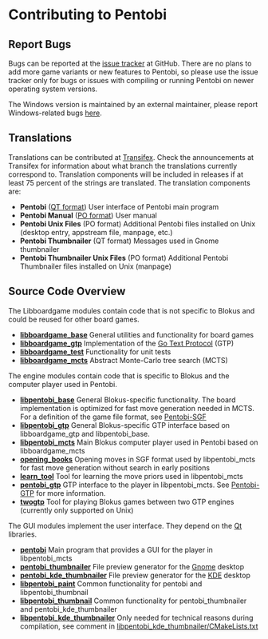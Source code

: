 Contributing to Pentobi
=======================

Report Bugs
-----------

Bugs can be reported at the [issue tracker](https://github.com/enz/pentobi/issues)
at GitHub. There are no plans to add more game variants or new features to
Pentobi, so please use the issue tracker only for bugs or issues with compiling
or running Pentobi on newer operating system versions.

The Windows version is maintained by an external maintainer, please report
Windows-related bugs [here](https://github.com/lwchkg/pentobi/issues).

Translations
------------

Translations can be contributed at [Transifex](https://www.transifex.com/markus-enzenberger/pentobi/).
Check the announcements at Transifex for information about what branch
the translations currently correspond to. Translation components will
be included in releases if at least 75 percent of the strings are
translated. The translation components are:

* __Pentobi__ ([QT format](https://doc.qt.io/qt-5/linguist-ts-file-format.html))
  User interface of Pentobi main program
* __Pentobi Manual__ ([PO format](https://www.gnu.org/software/gettext/manual/html_node/PO-Files.html))
  User manual
* __Pentobi Unix Files__ (PO format)
  Additional Pentobi files installed on Unix (desktop entry, appstream
  file, manpage, etc.)
* __Pentobi Thumbnailer__ (QT format)
  Messages used in Gnome thumbnailer
* __Pentobi Thumbnailer Unix Files__ (PO format)
  Additional Pentobi Thumbnailer files installed on Unix (manpage)

Source Code Overview
--------------------

The Libboardgame modules contain code that is not specific to Blokus and
could be reused for other board games.

* __[libboardgame_base](libboardgame_base)__
  General utilities and functionality for board games
* __[libboardgame_gtp](libboardgame_gtp)__
  Implementation of the [Go Text Protocol](https://en.wikipedia.org/wiki/Go_Text_Protocol) (GTP)
* __[libboardgame_test](libboardgame_test)__
  Functionality for unit tests
* __[libboardgame_mcts](libboardgame_mcts)__
  Abstract Monte-Carlo tree search (MCTS)

The engine modules contain code that is specific to Blokus and the
computer player used in Pentobi.

* __[libpentobi_base](libpentobi_base)__
  General Blokus-specific functionality. The board implementation is
  optimized for fast move generation needed in MCTS. For a definition
  of the game file format, see [Pentobi-SGF](libpentobi_base/Pentobi-SGF.md)
* __[libpentobi_gtp](libpentobi_gtp)__
  General Blokus-specific GTP interface based on libboardgame_gtp and
  libpentobi_base.
* __[libpentobi_mcts](libpentobi_mcts)__
  Main Blokus computer player used in Pentobi based on libboardgame_mcts
* __[opening_books](opening_books)__
  Opening moves in SGF format used by libpentobi_mcts for fast move
  generation without search in early positions
* __[learn_tool](learn_tool)__
  Tool for learning the move priors used in libpentobi_mcts
* __[pentobi_gtp](pentobi_gtp)__
  GTP interface to the player in libpentobi_mcts.
  See [Pentobi-GTP](pentobi_gtp/Pentobi-GTP.md) for more information.
* __[twogtp](twogtp)__
  Tool for playing Blokus games between two GTP engines (currently only
  supported on Unix)

The GUI modules implement the user interface. They depend on the
[Qt](https://www.qt.io/) libraries.

* __[pentobi](pentobi)__
  Main program that provides a GUI for the player in libpentobi_mcts
* __[pentobi_thumbnailer](pentobi_thumbnailer)__
  File preview generator for the [Gnome](http://www.gnome.org) desktop
* __[pentobi_kde_thumbnailer](pentobi_kde_thumbnailer)__
  File preview generator for the [KDE](http://www.kde.org) desktop
* __[libpentobi_paint](libpentobi_paint)__
  Common functionality for pentobi and libpentobi_thumbnail
* __[libpentobi_thumbnail](libpentobi_thumbnail)__
  Common functionality for pentobi_thumbnailer and
  pentobi_kde_thumbnailer
* __[libpentobi_kde_thumbnailer](libpentobi_kde_thumbnailer)__
  Only needed for technical reasons during compilation, see comment in
  [libpentobi_kde_thumbnailer/CMakeLists.txt](libpentobi_kde_thumbnailer/CMakeLists.txt)
